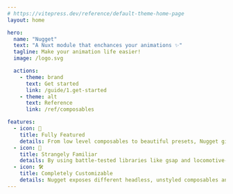 ```yaml
---
# https://vitepress.dev/reference/default-theme-home-page
layout: home

hero:
  name: "Nugget"
  text: "A Nuxt module that enchances your animations ✨"
  tagline: Make your animation life easier!
  image: /logo.svg

  actions:
    - theme: brand
      text: Get started
      link: /guide/1.get-started
    - theme: alt
      text: Reference
      link: /ref/composables

features:
  - icon: 🚀
    title: Fully Featured
    details: From low level composables to beautiful presets, Nugget gives you all you need in an animation library.
  - icon: 🤔
    title: Strangely Familiar
    details: By using battle-tested libraries like gsap and locomotive-scroll, this ensures a familiar API while not compromising on SSR and performance.
  - icon: 🛠️
    title: Completely Customizable
    details: Nugget exposes different headless, unstyled composables and components to allow you to have the flexibility to animate what you want.
---
```

